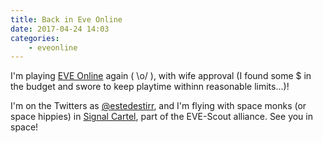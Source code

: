 ```yaml
---
title: Back in Eve Online
date: 2017-04-24 14:03
categories: 
    - eveonline
---
```


I'm playing [EVE Online](http://eveonline.com) again ( \o/ ), with wife approval (I found some $ in the budget and swore to keep playtime withinn reasonable limits...)!

I'm on the Twitters as [@estedestirr](https://twitter.com/estedestirr), and I'm flying with space monks (or space hippies) in [Signal Cartel](https://www.eve-scout.com/signal-cartel/), part of the EVE-Scout alliance. See you in space!